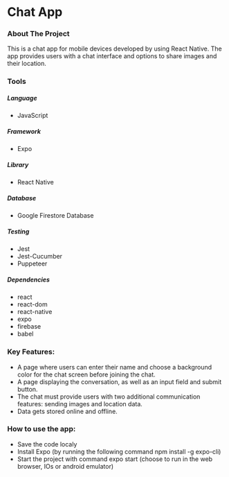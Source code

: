 # Chat App

### About The Project
This is a chat app for mobile devices developed by using React Native. The app
provides users with a chat interface and options to share images and their
location.

### Tools
##### Language
- JavaScript
##### Framework
- Expo
##### Library
- React Native
##### Database
- Google Firestore Database
##### Testing
- Jest
- Jest-Cucumber
- Puppeteer
##### Dependencies
- react
- react-dom
- react-native
- expo
- firebase
- babel

### Key Features:
- A page where users can enter their name and choose a background color for the chat screen before joining the chat.
- A page displaying the conversation, as well as an input field and submit button.
- The chat must provide users with two additional communication features: sending images and location data.
- Data gets stored online and offline.

### How to use the app:
- Save the code localy
- Install Expo (by running the following command npm install -g expo-cli)
- Start the project with command expo start (choose to run in the web browser, IOs or android emulator)
